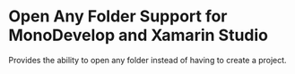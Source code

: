 # Open Any Folder Support for MonoDevelop and Xamarin Studio

Provides the ability to open any folder instead of having to create a project.

